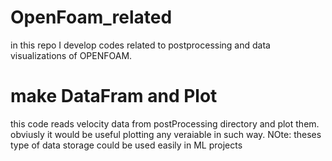 # OpenFoam_related
in this repo I develop codes related to postprocessing and data visualizations of OPENFOAM.

# make DataFram and Plot
this code reads velocity data from postProcessing directory and plot them.
obviusly it would be useful plotting any veraiable in such way.
NOte: theses type of data storage could be used easily in ML projects
